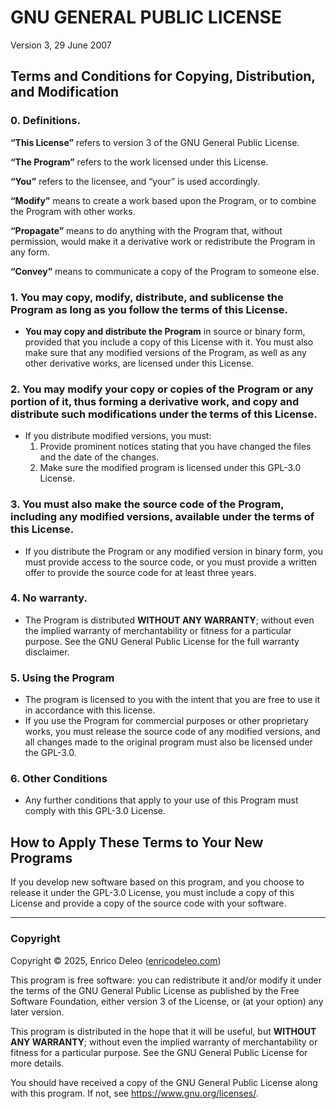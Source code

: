 # GNU GENERAL PUBLIC LICENSE
Version 3, 29 June 2007

## Terms and Conditions for Copying, Distribution, and Modification

### 0. Definitions.

**“This License”** refers to version 3 of the GNU General Public License.

**“The Program”** refers to the work licensed under this License.

**“You”** refers to the licensee, and “your” is used accordingly.

**“Modify”** means to create a work based upon the Program, or to combine the Program with other works.

**“Propagate”** means to do anything with the Program that, without permission, would make it a derivative work or redistribute the Program in any form.

**“Convey”** means to communicate a copy of the Program to someone else.

### 1. You may copy, modify, distribute, and sublicense the Program as long as you follow the terms of this License.

- **You may copy and distribute the Program** in source or binary form, provided that you include a copy of this License with it. You must also make sure that any modified versions of the Program, as well as any other derivative works, are licensed under this License.

### 2. You may modify your copy or copies of the Program or any portion of it, thus forming a derivative work, and copy and distribute such modifications under the terms of this License.

- If you distribute modified versions, you must:
  1. Provide prominent notices stating that you have changed the files and the date of the changes.
  2. Make sure the modified program is licensed under this GPL-3.0 License.

### 3. You must also make the source code of the Program, including any modified versions, available under the terms of this License.

- If you distribute the Program or any modified version in binary form, you must provide access to the source code, or you must provide a written offer to provide the source code for at least three years.

### 4. No warranty.

- The Program is distributed **WITHOUT ANY WARRANTY**; without even the implied warranty of merchantability or fitness for a particular purpose. See the GNU General Public License for the full warranty disclaimer.

### 5. Using the Program

- The program is licensed to you with the intent that you are free to use it in accordance with this license.
- If you use the Program for commercial purposes or other proprietary works, you must release the source code of any modified versions, and all changes made to the original program must also be licensed under the GPL-3.0.

### 6. Other Conditions

- Any further conditions that apply to your use of this Program must comply with this GPL-3.0 License.

## How to Apply These Terms to Your New Programs

If you develop new software based on this program, and you choose to release it under the GPL-3.0 License, you must include a copy of this License and provide a copy of the source code with your software.

---

### Copyright

Copyright © 2025, Enrico Deleo ([enricodeleo.com](https://enricodeleo.com))

This program is free software: you can redistribute it and/or modify it under the terms of the GNU General Public License as published by the Free Software Foundation, either version 3 of the License, or (at your option) any later version.

This program is distributed in the hope that it will be useful, but **WITHOUT ANY WARRANTY**; without even the implied warranty of merchantability or fitness for a particular purpose. See the GNU General Public License for more details.

You should have received a copy of the GNU General Public License along with this program. If not, see <https://www.gnu.org/licenses/>.
